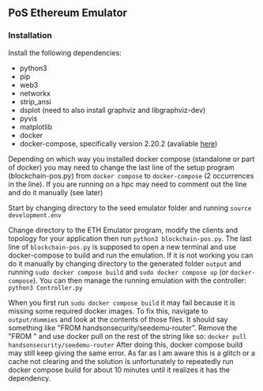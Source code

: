 PoS Ethereum Emulator
---

### Installation
Install the following dependencies:
* python3
* pip
* web3
* networkx
* strip_ansi
* dsplot (need to also install graphviz and libgraphviz-dev)
* pyvis
* matplotlib
* docker
* docker-compose, specifically version 2.20.2 (avaliable [here](https://github.com/docker/compose/releases/tag/v2.20.2))

Depending on which way you installed docker compose (standalone or part of docker) you may need to change the last line of the setup program (blockchain-pos.py) from `docker compose` to `docker-compose` (2 occurrences in the line). If you are running on a hpc may need to comment out the line and do it manually (see later)

Start by changing directory to the seed emulator folder and running `source development.env`

Change directory to the ETH Emulator program, modify the clients and topology for your application then run `python3 blockchain-pos.py`. The last line of `blockchain-pos.py` is supposed to open a new terminal and use docker-compose to build and run the emulation. If it is not working you can do it manually by changing directory to the generated folder `output` and running
`sudo docker compose build` and `sudo docker compose up` (or `docker-compose`). You can then manage the running emulation with the controller: `python3 Controller.py`

When you first run `sudo docker compose build` it may fail because it is missing some required docker images. To fix this, navigate to `output/dummies` and look at the contents of those files. It should say something like "FROM handsonsecurity/seedemu-router". Remove the "FROM " and use docker pull on the rest of the string like so:
`docker pull handsonsecurity/seedemu-router`
After doing this, docker compose build may still keep giving the same error. As far as I am aware this is a glitch or a cache not clearing and the solution is unfortunately to repeatedly run docker compose build for about 10 minutes until it realizes it has the dependency.
